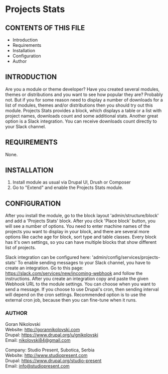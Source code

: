# Projects Stats

## CONTENTS OF THIS FILE

  * Introduction
  * Requirements
  * Installation
  * Configuration
  * Author

## INTRODUCTION

Are you a module or theme developer? Have you created several modules, themes or
distributions and you want to see how popular they are? Probably not. But if you 
for some reason need to display a number of downloads for a list of modules, 
themes and/or distributions then you should try out this module. Projects Stats
provides a block, which displays a table or a list with project names, downloads 
count and some additional stats. Another great option is a Slack integration. 
You can receive downloads count directly to your Slack channel.

## REQUIREMENTS

None.

## INSTALLATION

1. Install module as usual via Drupal UI, Drush or Composer
2. Go to "Extend" and enable the Projects Stats module.

## CONFIGURATION

After you install the module, go to the block layout 'admin/structure/block' and
add a 'Projects Stats' block. After you click 'Place block' button, you will see
a number of options. You need to enter machine names of the projects you want to
display in your block, and there are several more options like cache age for
block, sort type and table classes. Every block has it's own settings, so you
can have multiple blocks that show different list of projects.

Slack integration can be configured here: 'admin/config/services/projects-stats'
To enable sending messages to your Slack channel, you have to create an
integration. Go to this page: https://slack.com/services/new/incoming-webhook
and follow the instructions. After you create an integration copy and paste the
given Webhook URL to the module settings. You can choose when you want to send a
message. If you choose to use Drupal's cron, then sending interval will depend
on the cron settings. Recommended option is to use the external cron job,
because then you can fine-tune when it runs.

### AUTHOR

Goran Nikolovski  
Website: http://gorannikolovski.com  
Drupal: https://www.drupal.org/u/gnikolovski  
Email: nikolovski84@gmail.com  

Company: Studio Present, Subotica, Serbia  
Website: http://www.studiopresent.com  
Drupal: https://www.drupal.org/studio-present  
Email: info@studiopresent.com  
